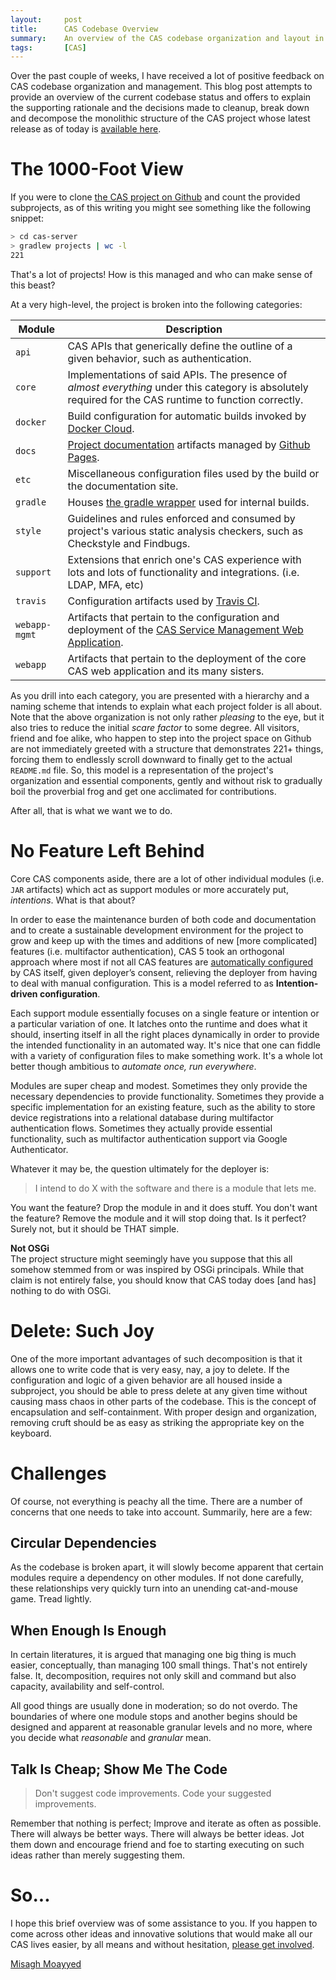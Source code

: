 ```yaml
---
layout:     post
title:      CAS Codebase Overview
summary:    An overview of the CAS codebase organization and layout in which I also dig into the rationale behind project's efforts on modularization and code decomposition. 
tags:       [CAS]
---
```


Over the past couple of weeks, I have received a lot of positive feedback on CAS codebase organization and management. This blog post attempts to provide an overview of the current codebase status and offers to explain the supporting rationale and the decisions made to cleanup, break down and decompose the monolithic structure of the CAS project whose latest release as of today is [available here](https://github.com/apereo/cas/releases/tag/v5.1.0).

# The 1000-Foot View

If you were to clone [the CAS project on Github](https://github.com/apereo/cas/) and count the provided subprojects, as of this writing you might see something like the following snippet:

```bash
> cd cas-server
> gradlew projects | wc -l
221
```

That's a lot of projects! How is this managed and who can make sense of this beast?

At a very high-level, the project is broken into the following categories:

| Module        | Description                                                                                        |
| ------------- | -------------------------------------------------------------------------------------------------- |
| `api`         | CAS APIs that generically define the outline of a given behavior, such as authentication.          |
| `core`        | Implementations of said APIs. The presence of *almost everything* under this category is absolutely required for the CAS runtime to function correctly.  |
| `docker`      | Build configuration for automatic builds invoked by [Docker Cloud](https://cloud.docker.com/).     |
| `docs`        | [Project documentation](https://apereo.github.io/cas) artifacts managed by [Github Pages](https://pages.github.com/).     |
| `etc`         | Miscellaneous configuration files used by the build or the documentation site.                     |
| `gradle`      | Houses [the gradle wrapper](https://docs.gradle.org/current/userguide/gradle_wrapper.html) used for internal builds.   |
| `style`       | Guidelines and rules enforced and consumed by project's various static analysis checkers, such as Checkstyle and Findbugs.   |
| `support`     | Extensions that enrich one's CAS experience with lots and lots of functionality and integrations. (i.e. LDAP, MFA, etc)      |
| `travis`      | Configuration artifacts used by [Travis CI](https://travis-ci.org/apereo/cas/builds).          |
| `webapp-mgmt` | Artifacts that pertain to the configuration and deployment of the [CAS Service Management Web Application](https://apereo.github.io/cas/5.1.x/installation/Installing-ServicesMgmt-Webapp.html).           |
| `webapp`      | Artifacts that pertain to the deployment of the core CAS web application and its many sisters.     |

<script async src="https://pagead2.googlesyndication.com/pagead/js/adsbygoogle.js"></script>
<ins class="adsbygoogle"
     style="display:block; text-align:center;"
     data-ad-layout="in-article"
     data-ad-format="fluid"
     data-ad-client="ca-pub-8081398210264173"
     data-ad-slot="3789603713"></ins>
<script>
     (adsbygoogle = window.adsbygoogle || []).push({});
</script>

As you drill into each category, you are presented with a hierarchy and a naming scheme that intends to explain what each project folder is all about. Note that the above organization is not only rather *pleasing* to the eye, but it also tries to reduce the initial *scare factor* to some degree. All visitors, friend and foe alike, who happen to step into the project space on Github are not immediately greeted with a structure that demonstrates 221+ things, forcing them to endlessly scroll downward to finally get to the actual `README.md` file. So, this model is a representation of the project's organization and essential components, gently and without risk to gradually boil the proverbial frog and get one acclimated for contributions.

After all, that is what we want we to do. 

# No Feature Left Behind

Core CAS components aside, there are a lot of other individual modules (i.e. `JAR` artifacts) which act as support modules or more accurately put, *intentions*. What is that about?

In order to ease the maintenance burden of both code and documentation and to create a sustainable development environment for the project to grow and keep up with the times and additions of new [more complicated] features (i.e. multifactor authentication), CAS 5 took an orthogonal approach where most if not all CAS features are [automatically configured](https://fawnoos.com/2017/02/21/cas-autocfg-strategy/) by CAS itself, given deployer’s consent, relieving the deployer from having to deal with manual configuration. This is a model referred to as **Intention-driven configuration**.

<script async src="https://pagead2.googlesyndication.com/pagead/js/adsbygoogle.js"></script>
<ins class="adsbygoogle"
     style="display:block; text-align:center;"
     data-ad-layout="in-article"
     data-ad-format="fluid"
     data-ad-client="ca-pub-8081398210264173"
     data-ad-slot="3789603713"></ins>
<script>
     (adsbygoogle = window.adsbygoogle || []).push({});
</script>

Each support module essentially focuses on a single feature or intention or a particular variation of one. It latches onto the runtime and does what it should, inserting itself in all the right places dynamically in order to provide the intended functionality in an automated way. It's nice that one can fiddle with a variety of configuration files to make something work. It's a whole lot better though ambitious to *automate once, run everywhere*.

Modules are super cheap and modest. Sometimes they only provide the necessary dependencies to provide functionality. Sometimes they provide a specific implementation for an existing feature, such as the ability to store device registrations into a relational database during multifactor authentication flows. Sometimes they actually provide essential functionality, such as multifactor authentication support via Google Authenticator.

Whatever it may be, the question ultimately for the deployer is:

> I intend to do X with the software and there is a module that lets me.

You want the feature? Drop the module in and it does stuff. You don't want the feature? Remove the module and it will stop doing that. 
Is it perfect? Surely not, but it should be THAT simple.

<div class="alert alert-info">
<strong>Not OSGi</strong><br/>The project structure might seemingly have you suppose that this all somehow stemmed from or was inspired by OSGi principals. While that claim is not entirely false, you should know that CAS today does [and has] nothing to do with OSGi.
</div>

# Delete: Such Joy

One of the more important advantages of such decomposition is that it allows one to write code that is very easy, nay, a joy to delete. If the configuration and logic of a given behavior are all housed inside a subproject, you should be able to press delete at any given time without causing mass chaos in other parts of the codebase. This is the concept of encapsulation and self-containment. With proper design and organization, removing cruft should be as easy as striking the appropriate key on the keyboard.

# Challenges

Of course, not everything is peachy all the time. There are a number of concerns that one needs to take into account. Summarily, here are a few:

## Circular Dependencies

As the codebase is broken apart, it will slowly become apparent that certain modules require a dependency on other modules. If not done carefully, these relationships very quickly turn into an unending cat-and-mouse game. Tread lightly.

## When Enough Is Enough

In certain literatures, it is argued that managing one big thing is much easier, conceptually, than managing 100 small things. That's not entirely false. It, decomposition, requires not only skill and command but also capacity, availability and self-control. 

<script async src="https://pagead2.googlesyndication.com/pagead/js/adsbygoogle.js"></script>
<ins class="adsbygoogle"
     style="display:block; text-align:center;"
     data-ad-layout="in-article"
     data-ad-format="fluid"
     data-ad-client="ca-pub-8081398210264173"
     data-ad-slot="3789603713"></ins>
<script>
     (adsbygoogle = window.adsbygoogle || []).push({});
</script>

All good things are usually done in moderation; so do not overdo. The boundaries of where one module stops and another begins should be designed and apparent at reasonable granular levels and no more, where you decide what *reasonable* and *granular* mean.

## Talk Is Cheap; Show Me The Code

> Don't suggest code improvements. Code your suggested improvements.

Remember that nothing is perfect; Improve and iterate as often as possible. There will always be better ways. There will always be better ideas. Jot them down and encourage friend and foe to starting executing on such ideas rather than merely suggesting them.

# So...

I hope this brief overview was of some assistance to you. If you happen to come across other ideas and innovative solutions that would make all our CAS lives easier, by all means and without hesitation, [please get involved](https://apereo.github.io/cas/developer/Contributor-Guidelines.html).

[Misagh Moayyed](https://fawnoos.com)
